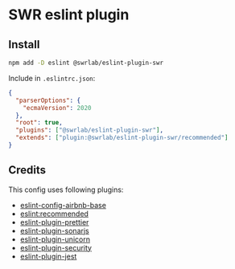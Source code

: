 # SWR eslint plugin

## Install

```sh
npm add -D eslint @swrlab/eslint-plugin-swr
```

Include in `.eslintrc.json`:

```json
{
  "parserOptions": {
    "ecmaVersion": 2020
  },
  "root": true,
  "plugins": ["@swrlab/eslint-plugin-swr"],
  "extends": ["plugin:@swrlab/eslint-plugin-swr/recommended"]
}
```

## Credits

This config uses following plugins:

- [eslint-config-airbnb-base](https://github.com/airbnb/javascript/blob/master/packages/eslint-config-airbnb-base/README.md)
- [eslint:recommended](https://eslint.org/docs/rules/)
- [eslint-plugin-prettier](https://github.com/prettier/eslint-plugin-prettier)
- [eslint-plugin-sonarjs](https://github.com/SonarSource/eslint-plugin-sonarjs)
- [eslint-plugin-unicorn](https://github.com/sindresorhus/eslint-plugin-unicorn)
- [eslint-plugin-security](https://github.com/nodesecurity/eslint-plugin-security)
- [eslint-plugin-jest](https://github.com/jest-community/eslint-plugin-jest)
